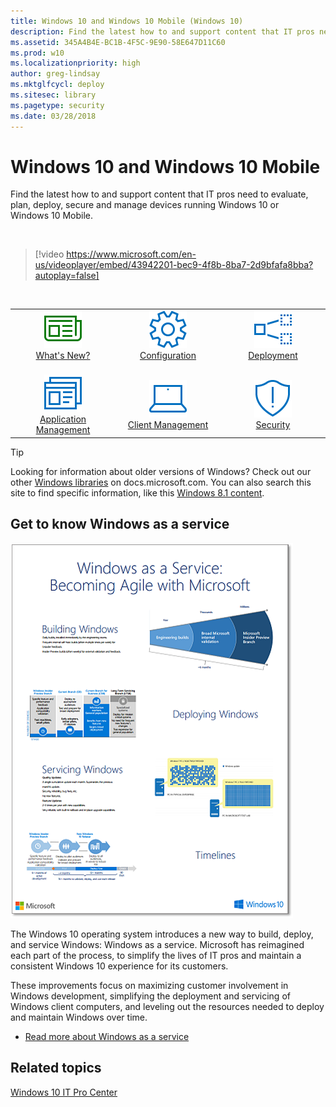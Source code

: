 ```yaml
---
title: Windows 10 and Windows 10 Mobile (Windows 10)
description: Find the latest how to and support content that IT pros need to evaluate, plan, deploy, secure and manage devices running Windows 10 or Windows 10 Mobile.
ms.assetid: 345A4B4E-BC1B-4F5C-9E90-58E647D11C60
ms.prod: w10
ms.localizationpriority: high
author: greg-lindsay
ms.mktglfcycl: deploy
ms.sitesec: library
ms.pagetype: security
ms.date: 03/28/2018
---
```


# Windows 10 and Windows 10 Mobile

Find the latest how to and support content that IT pros need to evaluate, plan, deploy, secure and manage devices running Windows 10 or Windows 10 Mobile.


&nbsp;

> [!video https://www.microsoft.com/en-us/videoplayer/embed/43942201-bec9-4f8b-8ba7-2d9bfafa8bba?autoplay=false]


<br>
<table border="0" width="100%" align="center">
  <tr style="text-align:center;">
    <td align="center" style="width:25%; border:0;">
      <a href="/windows/whats-new/whats-new-windows-10-version-1709"> 
        <img src="images/whatsnew.png" alt="Read what's new in Windows 10" title="Whats new" />
      <br/>What's New? </a><br>
    </td>
     <td align="center" style="width:25%; border:0;">
      <a href="/windows/configuration/index">
        <img src="images/configuration.png" alt="Configure Windows 10 in your enterprise" title="Configure Windows 10" />
      <br/>Configuration </a><br>
    </td>
    <td align="center" style="width:25%; border:0;">
      <a href="/windows/deployment/index">
        <img src="images/deployment.png" alt="Windows 10 deployment" title="Windows 10 deployment" />
      <br/>Deployment </a><br>
  </tr>
  <tr style="text-align:center;">
    <td align="center" style="width:25%; border:0;"><br>
      <a href="/windows/application-management/index">
        <img src="images/applicationmanagement.png" alt="Manage applications in your Windows 10 enterprise deployment" title="Application management" />
      <br/>Application Management </a>
    </td>
       <td align="center" style="width:25%; border:0;"><br>
      <a href="/windows/client-management/index">
        <img src="images/clientmanagement.png" alt="Windows 10 client management" title="Client management" />
      <br/>Client Management </a>
    </td>
    <td align="center" style="width:25%; border:0;"><br>
      <a href="/windows/security/index">
        <img src="images/threatprotection.png" alt="Windows 10 security" title="W10 security" />
      <br/>Security </a>
  </tr>
</table>

>[!TIP]
> Looking for information about older versions of Windows? Check out our other [Windows libraries](/previous-versions/windows/) on docs.microsoft.com. You can also search this site to find specific information, like this [Windows 8.1 content](https://docs.microsoft.com/search/index?search=Windows+8.1&dataSource=previousVersions).

## Get to know Windows as a service

![Get to know Windows as a service](images/w10-WaaS-poster.png)

The Windows 10 operating system introduces a new way to build, deploy, and service Windows: Windows as a service. Microsoft has reimagined each part of the process, to simplify the lives of IT pros and maintain a consistent Windows 10 experience for its customers.

These improvements focus on maximizing customer involvement in Windows development, simplifying the deployment and servicing of Windows client computers, and leveling out the resources needed to deploy and maintain Windows over time.
  
- [Read more about Windows as a service](/windows/deployment/update/waas-overview)

## Related topics
[Windows 10 IT Pro Center](https://go.microsoft.com/fwlink/?LinkId=620009)

 


 
